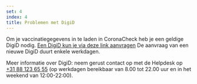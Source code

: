 ```yaml
---
set: 4
index: 4
title: Problemen met DigiD
---
```

Om je vaccinatiegegevens in te laden in CoronaCheck heb je een geldige DigiD nodig. <a href="https://www.digid.nl/digid-aanvragen-activeren/" rel="noreferrer nofollow" target="_blank">Een DigiD kun je via deze link aanvragen</a> De aanvraag van een nieuwe DigiD duurt enkele werkdagen.

Meer informatie over DigiD: neem gerust contact op met de Helpdesk op <a href="tel:31881236555">+31 88 123 65 55</a> (op werkdagen bereikbaar van 8.00 tot 22.00 uur en in het weekend van 12:00-22:00).
